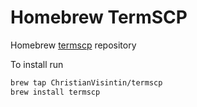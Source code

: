 # Homebrew TermSCP

Homebrew [termscp](https://github.com/ChristianVisintin/TermSCP) repository

To install run

```sh
brew tap ChristianVisintin/termscp
brew install termscp
```

